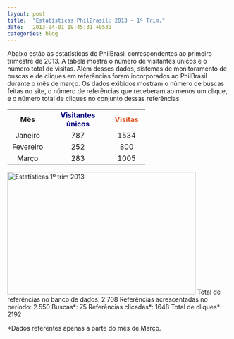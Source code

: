 ```yaml
---
layout: post
title:  "Estatísticas PhilBrasil: 2013 - 1º Trim."
date:   2013-04-01 19:45:31 +0530
categories: blog
---
```

Abaixo estão as estatísticas do PhilBrasil correspondentes ao primeiro trimestre de 2013. A tabela mostra o número de visitantes únicos e o número total de visitas. Além desses dados, sistemas de monitoramento de buscas e de cliques em referências foram incorporados ao PhilBrasil durante o mês de março. Os dados exibidos mostram o número de buscas feitas no site, o número de referências que receberam ao menos um clique, e o número total de cliques no conjunto dessas referências.
<table border="0" cellspacing="0"><colgroup width="92"></colgroup> <colgroup width="136"></colgroup> <colgroup width="85"></colgroup>
<tbody>
<tr>
<td align="CENTER" height="16"><strong>Mês</strong></td>
<td align="CENTER"><strong><span style="color: #000080;">Visitantes únicos</span></strong></td>
<td align="CENTER"><strong><span style="color: #dd4814;">Visitas</span></strong></td>
</tr>
<tr>
<td align="CENTER" height="16">Janeiro</td>
<td align="CENTER">787</td>
<td align="CENTER">1534</td>
</tr>
<tr>
<td align="CENTER" height="16">Fevereiro</td>
<td align="CENTER">252</td>
<td align="CENTER">800</td>
</tr>
<tr>
<td align="CENTER" height="16">Março</td>
<td align="CENTER">283</td>
<td align="CENTER">1005</td>
</tr>
</tbody>
</table>
<a href="http://philbrasil.com.br/wp-content/uploads/2013/04/2013-1trim.jpg"><img class="size-full wp-image-334 alignnone" title="2013-1trim" src="http://philbrasil.com.br/wp-content/uploads/2013/04/2013-1trim.jpg" alt="Estatísticas 1º trim 2013" width="427" height="277" /></a>
Total de referências no banco de dados: 2.708
Referências acrescentadas no período: 2.550
Buscas*: 75
Referências clicadas*: 1648
Total de cliques*: 2192

*Dados referentes apenas a parte do mês de Março.